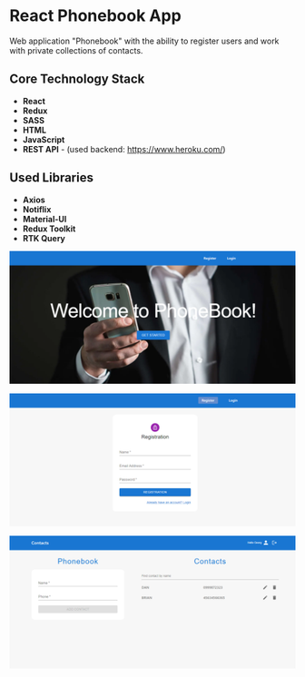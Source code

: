 # React Phonebook App

Web application "Phonebook" with the ability to register users and work with
private collections of contacts.

## Core Technology Stack

- **React**
- **Redux**
- **SASS**
- **HTML**
- **JavaScript**
- **REST API** - (used backend: https://www.heroku.com/)

## Used Libraries

- **Axios**
- **Notiflix**
- **Material-UI**
- **Redux Toolkit**
- **RTK Query**

![Main page](./assets/main.png)

![Registration](./assets/reg.png)

![Contacts page](./assets/contact.png)
